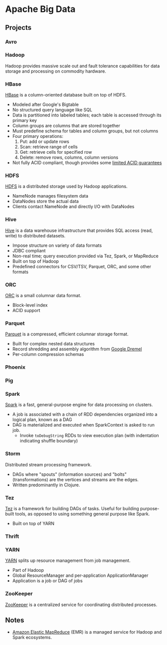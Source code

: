 # Apache Big Data

## Projects

### Avro

### Hadoop

Hadoop provides massive scale out and fault tolerance capabilities for data storage and processing on commodity hardware.

### HBase

[HBase](https://hbase.apache.org/) is a column-oriented database built on top of HDFS.

* Modeled after Google's Bigtable
* No structured query language like SQL
* Data is partitioned into labeled tables; each table is accessed through its primary key
* Column groups are columns that are stored together
* Must predefine schema for tables and column groups, but not columns
* Four primary operations:
    1. Put: add or update rows
    1. Scan: retrieve range of cells
    1. Get: retrieve cells for specified row
    1. Delete: remove rows, columns, column versions
* Not fully ACID compliant, though provides some [limited ACID guarantees](http://hbase.apache.org/acid-semantics.html)

### HDFS

[HDFS](http://hadoop.apache.org/docs/current/hadoop-project-dist/hadoop-hdfs/HdfsUserGuide.html) is a distributed storage used by Hadoop applications.

* NameNode manages filesystem data
* DataNodes store the actual data
* Clients contact NameNode and directly I/O with DataNodes

### Hive

[Hive](https://cwiki.apache.org/confluence/display/Hive/Home) is a data warehouse infrastructure that provides SQL access (read, write) to distributed datasets.

* Impose structure on variety of data formats
* JDBC compliant
* Non-real time; query execution provided via Tez, Spark, or MapReduce
* Built on top of Hadoop
* Predefined connectors for CSV/TSV, Parquet, ORC, and some other formats

### ORC

[ORC](https://orc.apache.org/) is a small columnar data format.

* Block-level index
* ACID support

### Parquet

[Parquet](http://parquet.apache.org/documentation/latest/) is a compressed, efficient columnar storage format.

* Built for complex nested data structures
* Record shredding and assembly algorithm from [Google Dremel](https://research.google.com/pubs/pub36632.html)
* Per-column compression schemas

### Phoenix

### Pig

### Spark

[Spark](http://spark.apache.org/docs/latest/) is a fast, general-purpose engine for data processing on clusters.

* A job is associated with a chain of RDD dependencies organized into a logical plan, known as a DAG
* DAG is materialized and executed when SparkContext is asked to run job.
  - Invoke `toDebugString` RDDs to view execution plan (with indentation indicating shuffle boundary)

### Storm

Distributed stream processing framework.

* DAGs where "spouts" (information sources) and "bolts" (transformations) are the vertices and streams are the edges.
* Written predominantly in Clojure.

### Tez

[Tez](http://tez.apache.org/) is a framework for building DAGs of tasks. Useful for building purpose-built tools, as opposed to using something general purpose like Spark.

* Built on top of YARN

### Thrift

### YARN

[YARN](http://hadoop.apache.org/docs/current/hadoop-yarn/hadoop-yarn-site/YARN.html) splits up resource management from job management.

* Part of Hadoop
* Global ResourceManager and per-application ApplicationManager
* Application is a job or DAG of jobs

### ZooKeeper

[ZooKeeper](http://zookeeper.apache.org/) is a centralized service for coordinating distributed processes.

## Notes

* [Amazon Elastic MapReduce](https://aws.amazon.com/emr/) (EMR) is a managed service for Hadoop and Spark ecosystems.
